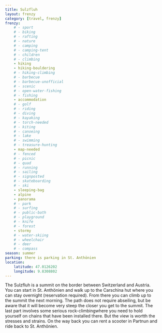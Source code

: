 ```yaml
---
title: Sulzfluh
layout: frenzy
category: [travel, frenzy]
frenzy:
    # - sport
    # - biking
    # - rafting
    # - nature
    # - camping
    # - camping-tent
    # - children
    # - climbing
    - hiking
    - hiking-bouldering
    # - hiking-climbing
    # - barbecue
    # - barbecue-unofficial
    # - scenic
    # - open-water-fishing
    # - fishing
    - accommodation
    # - golf
    # - riding
    # - diving
    # - kayaking
    # - torch-needed
    # - kiting
    # - canoeing
    # - lake
    # - swimming
    # - treasure-hunting
    - map-needed
    # - fenced
    # - picnic
    # - quad
    # - running
    # - sailing
    # - signposted
    # - skateboarding
    # - ski
    - sleeping-bag
    - alpine
    - panorama
    # - park
    # - surfing
    # - public-bath
    # - playground
    # - knife
    # - forest
    - stormy
    # - water-skiing
    # - wheelchair
    # - deer
    # - compass
season: summer
parking: there is parking in St. Anthönien
location:
    latitude: 47.0126202
    longitude: 9.8308802
---
```


The Sulzfluh is a summit on the border between Switzerland and Austria. You can start in St. Anthönien and walk up to the Carschina hut where you can stay overnight (reservation required). From there you can climb up to the summit the next morning. The path does not require abseiling, but be aware that it will become very steep the closer you get to the summit. The last part involves some serious rock-climbingwhere you need to hold yourself on chains that have been installed there. But the view is wortth the stresses and strains. On the way back you can rent a scooter in Partnun and ride back to St. Anthönien.